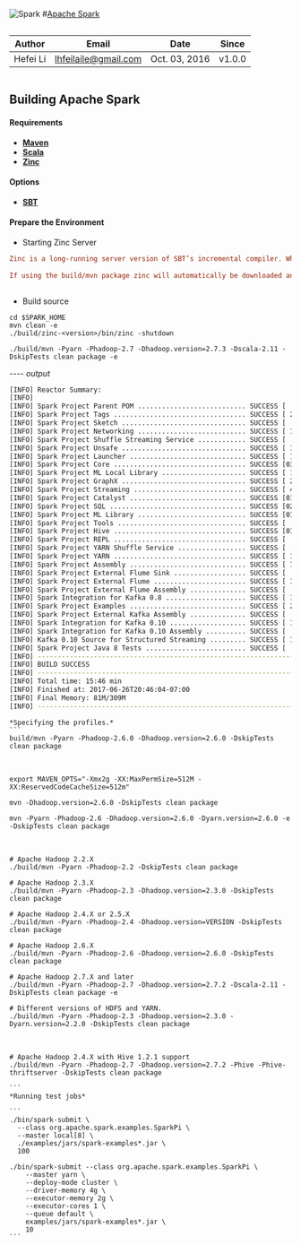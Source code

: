 
![Spark](http://spark.apache.org/images/spark-logo-trademark.png "Spark") 
#[Apache Spark](http://spark.apache.org/)


``` 

```
Author    |    Email    |    Date     |    Since    |
----------|-------------|-------------|-------------|
Hefei Li  |lhfeilaile@gmail.com| Oct. 03, 2016      |     v1.0.0  |
```

```


## Building Apache Spark

#### Requirements

- **[Maven](http://maven.apache.org/ "Maven")**
- **[Scala](http://www.scala-lang.org/documentation/getting-started.html)**
- **[Zinc](https://github.com/typesafehub/zinc)**

#### Options
- **[SBT]()**

#### Prepare the Environment

- Starting Zinc Server

```ini
Zinc is a long-running server version of SBT’s incremental compiler. When run locally as a background process, it speeds up builds of Scala-based projects like Spark. Developers who regularly recompile Spark with Maven will be the most interested in Zinc. The project site gives instructions for building and running zinc; OS X users can install it using brew install zinc.
    
If using the build/mvn package zinc will automatically be downloaded and leveraged for all builds. This process will auto-start after the first time build/mvn is called and bind to port 3030 unless the ZINC_PORT environment variable is set. The zinc process can subsequently be shut down at any time by running build/zinc-<version>/bin/zinc -shutdown and will automatically restart whenever build/mvn is called.
    
```

- Build source

```shell
cd $SPARK_HOME
mvn clean -e
./build/zinc-<version>/bin/zinc -shutdown
    
./build/mvn -Pyarn -Phadoop-2.7 -Dhadoop.version=2.7.3 -Dscala-2.11 -DskipTests clean package -e
```

*---- output*

```sh
[INFO] Reactor Summary:
[INFO] 
[INFO] Spark Project Parent POM ........................... SUCCESS [  8.701 s]
[INFO] Spark Project Tags ................................. SUCCESS [ 25.142 s]
[INFO] Spark Project Sketch ............................... SUCCESS [  7.714 s]
[INFO] Spark Project Networking ........................... SUCCESS [ 14.256 s]
[INFO] Spark Project Shuffle Streaming Service ............ SUCCESS [  9.795 s]
[INFO] Spark Project Unsafe ............................... SUCCESS [ 11.207 s]
[INFO] Spark Project Launcher ............................. SUCCESS [ 11.362 s]
[INFO] Spark Project Core ................................. SUCCESS [03:29 min]
[INFO] Spark Project ML Local Library ..................... SUCCESS [ 12.243 s]
[INFO] Spark Project GraphX ............................... SUCCESS [ 23.705 s]
[INFO] Spark Project Streaming ............................ SUCCESS [ 45.562 s]
[INFO] Spark Project Catalyst ............................. SUCCESS [01:49 min]
[INFO] Spark Project SQL .................................. SUCCESS [02:15 min]
[INFO] Spark Project ML Library ........................... SUCCESS [01:39 min]
[INFO] Spark Project Tools ................................ SUCCESS [  2.027 s]
[INFO] Spark Project Hive ................................. SUCCESS [01:08 min]
[INFO] Spark Project REPL ................................. SUCCESS [  7.275 s]
[INFO] Spark Project YARN Shuffle Service ................. SUCCESS [  9.761 s]
[INFO] Spark Project YARN ................................. SUCCESS [ 14.541 s]
[INFO] Spark Project Assembly ............................. SUCCESS [ 13.055 s]
[INFO] Spark Project External Flume Sink .................. SUCCESS [  8.967 s]
[INFO] Spark Project External Flume ....................... SUCCESS [ 12.903 s]
[INFO] Spark Project External Flume Assembly .............. SUCCESS [  2.775 s]
[INFO] Spark Integration for Kafka 0.8 .................... SUCCESS [ 13.919 s]
[INFO] Spark Project Examples ............................. SUCCESS [ 25.629 s]
[INFO] Spark Project External Kafka Assembly .............. SUCCESS [  4.160 s]
[INFO] Spark Integration for Kafka 0.10 ................... SUCCESS [ 11.659 s]
[INFO] Spark Integration for Kafka 0.10 Assembly .......... SUCCESS [  4.437 s]
[INFO] Kafka 0.10 Source for Structured Streaming ......... SUCCESS [ 12.477 s]
[INFO] Spark Project Java 8 Tests ......................... SUCCESS [  8.494 s]
[INFO] ------------------------------------------------------------------------
[INFO] BUILD SUCCESS
[INFO] ------------------------------------------------------------------------
[INFO] Total time: 15:46 min
[INFO] Finished at: 2017-06-26T20:46:04-07:00
[INFO] Final Memory: 81M/309M
[INFO] ------------------------------------------------------------------------
```

~~~shell
*Specifying the profiles.*
```
build/mvn -Pyarn -Phadoop-2.6.0 -Dhadoop.version=2.6.0 -DskipTests clean package
~~~


​    
```shell
export MAVEN_OPTS="-Xmx2g -XX:MaxPermSize=512M -XX:ReservedCodeCacheSize=512m"

mvn -Dhadoop.version=2.6.0 -DskipTests clean package

mvn -Pyarn -Phadoop-2.6 -Dhadoop.version=2.6.0 -Dyarn.version=2.6.0 -e -DskipTests clean package
```


​    
```shell
# Apache Hadoop 2.2.X
./build/mvn -Pyarn -Phadoop-2.2 -DskipTests clean package

# Apache Hadoop 2.3.X
./build/mvn -Pyarn -Phadoop-2.3 -Dhadoop.version=2.3.0 -DskipTests clean package

# Apache Hadoop 2.4.X or 2.5.X
./build/mvn -Pyarn -Phadoop-2.4 -Dhadoop.version=VERSION -DskipTests clean package

# Apache Hadoop 2.6.X
./build/mvn -Pyarn -Phadoop-2.6 -Dhadoop.version=2.6.0 -DskipTests clean package

# Apache Hadoop 2.7.X and later
./build/mvn -Pyarn -Phadoop-2.7 -Dhadoop.version=2.7.2 -Dscala-2.11 -DskipTests clean package -e

# Different versions of HDFS and YARN.
./build/mvn -Pyarn -Phadoop-2.3 -Dhadoop.version=2.3.0 -Dyarn.version=2.2.0 -DskipTests clean package
```


​    
~~~shell
# Apache Hadoop 2.4.X with Hive 1.2.1 support
./build/mvn -Pyarn -Phadoop-2.7 -Dhadoop.version=2.7.2 -Phive -Phive-thriftserver -DskipTests clean package

```
*Running test jobs*

```
./bin/spark-submit \
  --class org.apache.spark.examples.SparkPi \
  --master local[8] \
  ./examples/jars/spark-examples*.jar \
  100
  
./bin/spark-submit --class org.apache.spark.examples.SparkPi \
    --master yarn \
    --deploy-mode cluster \
    --driver-memory 4g \
    --executor-memory 2g \
    --executor-cores 1 \
    --queue default \
    examples/jars/spark-examples*.jar \
    10
```
~~~






















































































































































































































































